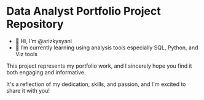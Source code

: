 # Data Analyst Portfolio Project Repository

- 👋 Hi, I’m @arizkysyani
- 🌱 I’m currently learning using analysis tools especially SQL, Python, and Viz tools

This project represents my portfolio work, and I sincerely hope you find it both engaging and informative. 

It's a reflection of my dedication, skills, and passion, and I'm excited to share it with you!
